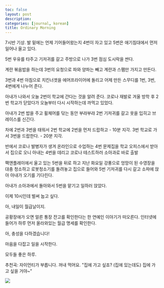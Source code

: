 ```yaml
---
toc: false
layout: post
description: 
categories: [journal, korean]
title: Ordinary Morning
---
```


7시반 기상.
발 밑에는 언제 기어들어왔는지 4번이 자고 있고 5번은 애기침대에서 먼저 일어나 울고 있다.

5번 우유를 타주고 기저귀를 갈고
주방으로 나가 3번 점심 도시락을 싼다.

계란 볶음밥을 하는데 3번의 요청으로 파와 양파는 빼고 계란과 스팸만 가지고 만든다.

3번과 4번 아침으로 치킨너겟을 에어프라이어에 돌리고
어제 만든 스무디를 1번, 3번, 4번에게 나누어 준다.

아내가 나와서 오늘 2번이 학교에 간다는 것을 알려 준다.
코로나 재발로 겨울 방학 후 2번 학교가 닫았다가 오늘부터 다시 시작하는데 까먹고 있었다.

아내가 2번 밥을 주고 휠체어를 닦는 동안 부랴부랴 2번 기저귀를 갈고 옷을 입히고 브레이스를 신긴다.

차에 2번과 3번을 태워서 2번 학교에 2번을 먼저 드랍하고 - 10분 지각.
3번 학교로 가서 3번을 드랍한다. - 20분 지각.

반에서 코로나 발병자가 생겨 온라인으로 수업하는 4번 문제집을 학교 오피스에서 받아서 집으로 오니
아내는 4번을 데리고 코로나 테스트하러 소아과로 바로 출발

팩앤플레이에서 울고 있는 5번을 뒤로 하고
지난 화요일 강풍으로 엉망이 된 수영장을 대충 청소하고 로봇청소기를 돌려놓고
집으로 들어와 5번 기저귀를 다시 갈고 소파에 앉아 아내가 오기를 기다린다.

아내가 소아과에서 돌아와서 5번을 맡기고 일하러 앉았다.

이제 10시인데 벌써 눕고 싶다.

아, 내일이 월급날이지.

공황장애가 오면 얼른 통장 잔고를 확인한다는 한 연예인 이야기가 떠오른다.
인터넷에 들어가 하루 먼저 올라와있는 월급 명세를 확인한다.

아, 충성을 다하겠습니다! 

마음을 다잡고 일을 시작한다.

모두들 좋은 하루. 

추천곡: 자이언티가 부릅니다. 꺼내 먹어요.
"집에 가고 싶죠? (집에 있는데도) 집에 가고 싶을 거야~"

[![](https://img.youtube.com/vi/Ibb5RhoKfzE/0.jpg)](https://youtu.be/Ibb5RhoKfzE)
